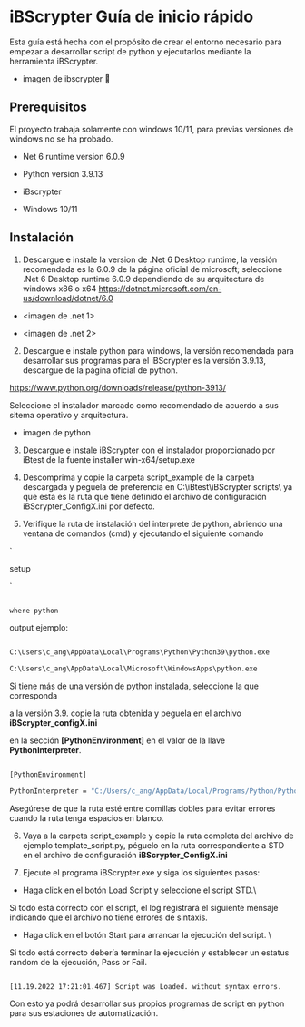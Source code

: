   
  

  

# iBScrypter Guía de inicio rápido

Esta guía está hecha con el propósito de crear el entorno necesario para empezar a desarrollar script de python y ejecutarlos mediante la herramienta iBScrypter.

* imagen  de  ibscrypter :rocket:
## Prerequisitos

El proyecto trabaja solamente con windows 10/11, para previas versiones de windows no se ha probado.

  

* Net 6 runtime version 6.0.9

* Python version 3.9.13

* iBscrypter

* Windows 10/11

  

## Instalación

1. Descargue e instale la version de .Net 6 Desktop runtime, la versión recomendada es la 6.0.9 de la página oficial de microsoft; seleccione .Net 6 Desktop runtime 6.0.9 dependiendo de su arquitectura de windows x86 o x64 https://dotnet.microsoft.com/en-us/download/dotnet/6.0

* <imagen  de .net  1>

* <imagen  de .net  2>

2. Descargue e instale python para windows, la versión recomendada para desarrollar sus programas para el iBScrypter es la versión 3.9.13, descargue de la página oficial de python.

https://www.python.org/downloads/release/python-3913/

Seleccione el instalador marcado como recomendado de acuerdo a sus sitema operativo y arquitectura.

* imagen de python

  

3. Descargue e instale iBScrypter con el instalador proporcionado por iBtest de la fuente installer win-x64/setup.exe

  

4. Descomprima y copie la carpeta script_example de la carpeta descargada y peguela de preferencia en C:\iBtest\iBScrypter scripts\ ya que esta es la ruta que tiene definido el archivo de configuración iBScrypter_ConfigX.ini por defecto.

  

5. Verifique la ruta de instalación del interprete de python, abriendo una ventana de comandos (cmd) y ejecutando el siguiente comando

  

`

setup

`

  
  

```bash

where python

```

output ejemplo:

  

```bash

C:\Users\c_ang\AppData\Local\Programs\Python\Python39\python.exe

C:\Users\c_ang\AppData\Local\Microsoft\WindowsApps\python.exe

```

  
  

Si tiene más de una versión de python instalada, seleccione la que corresponda

a la versión 3.9. copie la ruta obtenida y peguela en el archivo **iBScrypter_configX.ini**

en la sección **[PythonEnvironment]** en el valor de la llave **PythonInterpreter**.

  

```bash

[PythonEnvironment]

PythonInterpreter = "C:/Users/c_ang/AppData/Local/Programs/Python/Python39/python.exe"

```

  

Asegúrese de que la ruta esté entre comillas dobles para evitar errores cuando la ruta tenga espacios en blanco.

  

6. Vaya a la carpeta script_example y copie la ruta completa del archivo de ejemplo template_script.py, péguelo en la ruta correspondiente a STD en el archivo de configuración **iBScrypter_ConfigX.ini**

  

7. Ejecute el programa iBScrypter.exe y siga los siguientes pasos:

- Haga click en el botón Load Script y seleccione el script STD.\

Si todo está correcto con el script, el log registrará el siguiente mensaje indicando que el archivo no tiene errores de sintaxis.

- Haga click en el botón Start para arrancar la ejecución del script. \

Si todo está correcto debería terminar la ejecución y establecer un estatus random de la ejecución, Pass or Fail.

  

```text

[11.19.2022 17:21:01.467] Script was Loaded. without syntax errors.

```

  

Con esto ya podrá desarrollar sus propios programas de script en python para sus estaciones de automatización.